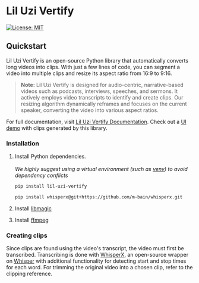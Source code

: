 # Lil Uzi Vertify

<!-- [![PyPI version](https://badge.fury.io/py/project-name.svg)](https://badge.fury.io/py/project-name) -->
[![License: MIT](https://img.shields.io/badge/License-MIT-yellow.svg)](https://opensource.org/licenses/MIT)


## Quickstart

Lil Uzi Vertify is an open-source Python library that automatically converts long videos into
clips. With just a few lines of code, you can segment a video into multiple clips and
resize its aspect ratio from 16:9 to 9:16.

> **Note:** Lil Uzi Vertify is designed for audio-centric, narrative-based videos such as
podcasts, interviews, speeches, and sermons. It actively employs video transcripts to
identify and create clips. Our resizing algorithm dynamically reframes and focuses on
the current speaker, converting the video into various aspect ratios.

For full documentation, visit [Lil Uzi Vertify Documentation](https://liluzivertify.com).
Check out a [UI demo](https://demo.liluzivertify.com) with clips generated by this library.

### Installation

1. Install Python dependencies. <br></br> *We highly suggest using a virtual environment (such as [venv](https://packaging.python.org/en/latest/guides/installing-using-pip-and-virtual-environments/#create-and-use-virtual-environments)) to avoid dependency conflicts*
    ```bash {{ language: 'python' }}
    pip install lil-uzi-vertify
    ```

    ```bash {{ language: 'python' }}
    pip install whisperx@git+https://github.com/m-bain/whisperx.git
    ```

2. Install [libmagic](https://github.com/ahupp/python-magic?tab=readme-ov-file#debianubuntu)

3. Install [ffmpeg](https://github.com/kkroening/ffmpeg-python/tree/master?tab=readme-ov-file#installing-ffmpeg)

### Creating clips

Since clips are found using the video's transcript, the video must first be transcribed. Transcribing is done with [WhisperX](https://github.com/m-bain/whisperX), an open-source wrapper on [Whisper](https://github.com/openai/whisper) with additional functionality for detecting start and stop times for each word. For trimming the original video into a chosen clip, refer to the clipping reference.
